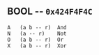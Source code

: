 ## BOOL -- `0x424F4F4C`

```
A   (a b -- r)  And
N   (a -- r)    Not
O   (a b -- r)  Or
X   (a b -- r)  Xor
```
